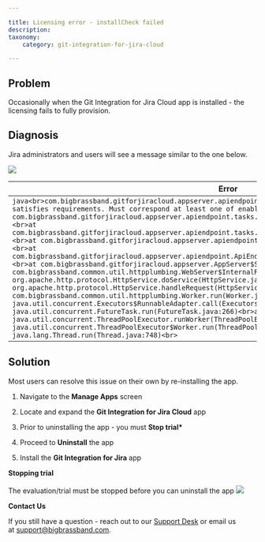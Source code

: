```yaml
---

title: Licensing error - installCheck failed
description:
taxonomy:
    category: git-integration-for-jira-cloud

---
```

## Problem

Occasionally when the Git Integration for Jira Cloud app is installed - the licensing fails to fully provision.

## Diagnosis

Jira administrators and users will see a message similar to the one below.

![](https://bigbrassband.atlassian.net/wiki/download/attachments/420282445/licensing-installcheck-failed-error.png?version=1&modificationDate=1586316709675&cacheVersion=1&api=v2)

| **Error** |
| --- |
| ```java<br>com.bigbrassband.gitforjiracloud.appserver.apiendpoint.tasks.TaskException: Install does not satisfies requirements. Must correspond at least one of enabledFolder<br>at com.bigbrassband.gitforjiracloud.appserver.apiendpoint.tasks.InstallCheckTask.run(InstallCheckTask.java:42)<br>at com.bigbrassband.gitforjiracloud.appserver.apiendpoint.tasks.Task.runWithMappedExceptions(Task.java:36)<br>at com.bigbrassband.gitforjiracloud.appserver.apiendpoint.ApiEndPoint.runTasks(ApiEndPoint.java:162)<br>at com.bigbrassband.gitforjiracloud.appserver.apiendpoint.ApiEndPoints.handleRequest(ApiEndPoints.java:79)<br>at com.bigbrassband.gitforjiracloud.appserver.AppServer$SuperHandler.handle(AppServer.java:219)<br>at com.bigbrassband.common.util.httpplumbing.WebServer$InternalRequestHandler.handle(WebServer.java:164)<br>at org.apache.http.protocol.HttpService.doService(HttpService.java:437)<br>at org.apache.http.protocol.HttpService.handleRequest(HttpService.java:342)<br>at com.bigbrassband.common.util.httpplumbing.Worker.run(Worker.java:41)<br>at java.util.concurrent.Executors$RunnableAdapter.call(Executors.java:511)<br>at java.util.concurrent.FutureTask.run(FutureTask.java:266)<br>at java.util.concurrent.ThreadPoolExecutor.runWorker(ThreadPoolExecutor.java:1149)<br>at java.util.concurrent.ThreadPoolExecutor$Worker.run(ThreadPoolExecutor.java:624)<br>at java.lang.Thread.run(Thread.java:748)<br>``` |

## Solution

Most users can resolve this issue on their own by re-installing the app.

1.  Navigate to the **Manage Apps** screen

2.  Locate and expand the **Git Integration for Jira Cloud** app

3.  Prior to uninstalling the app - you must **Stop trial\***

4.  Proceed to **Uninstall** the app

5.  Install the **Git Integration for Jira** app


**Stopping trial**<br><br>The evaluation/trial must be stopped before you can uninstall the app
![](https://bigbrassband.atlassian.net/wiki/download/attachments/420282445/manage-apps-git-cloud-admin.png?version=1&modificationDate=1586317006632&cacheVersion=1&api=v2)

**Contact Us**

If you still have a question - reach out to our [Support Desk](https://bigbrassband.atlassian.net/servicedesk/customer/portals) or email us at [support@bigbrassband.com](mailto:support@bigbrassband.com).

